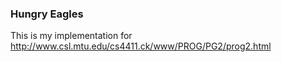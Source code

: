 ### Hungry Eagles 
This is my implementation for http://www.csl.mtu.edu/cs4411.ck/www/PROG/PG2/prog2.html